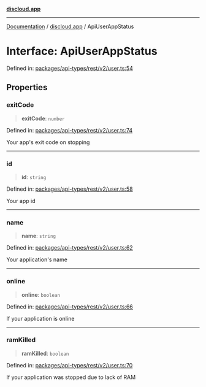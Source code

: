 [**discloud.app**](../README.md)

***

[Documentation](../../packages.md) / [discloud.app](../README.md) / ApiUserAppStatus

# Interface: ApiUserAppStatus

Defined in: [packages/api-types/rest/v2/user.ts:54](https://github.com/discloud/discloud.app/blob/8d6df0b18784d1a4408701ac8e6b9db44dbb7133/packages/api-types/rest/v2/user.ts#L54)

## Properties

### exitCode

> **exitCode**: `number`

Defined in: [packages/api-types/rest/v2/user.ts:74](https://github.com/discloud/discloud.app/blob/8d6df0b18784d1a4408701ac8e6b9db44dbb7133/packages/api-types/rest/v2/user.ts#L74)

Your app's exit code on stopping

***

### id

> **id**: `string`

Defined in: [packages/api-types/rest/v2/user.ts:58](https://github.com/discloud/discloud.app/blob/8d6df0b18784d1a4408701ac8e6b9db44dbb7133/packages/api-types/rest/v2/user.ts#L58)

Your app id

***

### name

> **name**: `string`

Defined in: [packages/api-types/rest/v2/user.ts:62](https://github.com/discloud/discloud.app/blob/8d6df0b18784d1a4408701ac8e6b9db44dbb7133/packages/api-types/rest/v2/user.ts#L62)

Your application's name

***

### online

> **online**: `boolean`

Defined in: [packages/api-types/rest/v2/user.ts:66](https://github.com/discloud/discloud.app/blob/8d6df0b18784d1a4408701ac8e6b9db44dbb7133/packages/api-types/rest/v2/user.ts#L66)

If your application is online

***

### ramKilled

> **ramKilled**: `boolean`

Defined in: [packages/api-types/rest/v2/user.ts:70](https://github.com/discloud/discloud.app/blob/8d6df0b18784d1a4408701ac8e6b9db44dbb7133/packages/api-types/rest/v2/user.ts#L70)

If your application was stopped due to lack of RAM
